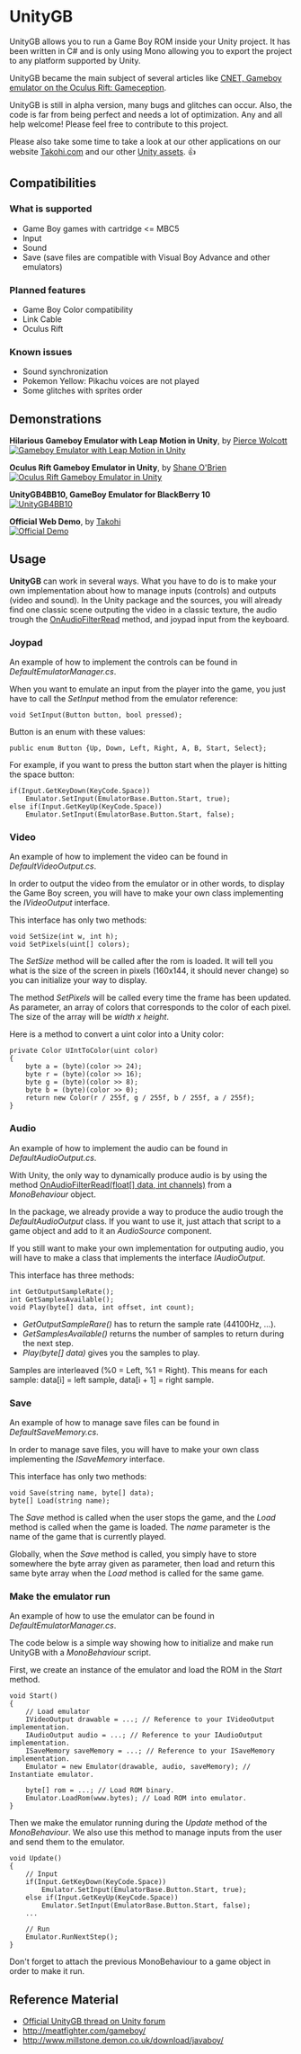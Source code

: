# UnityGB

UnityGB allows you to run a Game Boy ROM inside your Unity project.
It has been written in C# and is only using Mono allowing you to export the project to any platform supported by Unity.

UnityGB became the main subject of several articles like [CNET, Gameboy emulator on the Oculus Rift: Gameception](http://www.cnet.com/news/gameboy-emulator-on-the-oculus-rift-gameception/).

UnityGB is still in alpha version, many bugs and glitches can occur. Also, the code is far from being perfect and needs a lot of optimization. Any and all help welcome! Please feel free to contribute to this project.

Please also take some time to take a look at our other applications on our website [Takohi.com](http://www.takohi.com) and our other [Unity assets](https://www.assetstore.unity3d.com/en/?gclid=CjwKEAjwuoOpBRCSy6yQm66J1g8SJABrXW48qCgi3rfBrvrAQu55uQeS0U3YH51O-Ybf6N1ZDwJVQRoCqBrw_wcB#!/search/page=1/sortby=popularity/query=publisher:4241). :+1:

## Compatibilities

### What is supported

* Game Boy games with cartridge <= MBC5
* Input
* Sound
* Save (save files are compatible with Visual Boy Advance and other emulators)

### Planned features

* Game Boy Color compatibility
* Link Cable
* Oculus Rift

### Known issues

* Sound synchronization
* Pokemon Yellow: Pikachu voices are not played
* Some glitches with sprites order

## Demonstrations

**Hilarious Gameboy Emulator with Leap Motion in Unity**, by [Pierce Wolcott](https://piercewolcott.com/)  
[![Gameboy Emulator with Leap Motion in Unity](https://i.vimeocdn.com/video/514669012_590x332.jpg)](https://vimeo.com/124805471 "Leap Boy")

**Oculus Rift Gameboy Emulator in Unity**, by [Shane O'Brien](http://www.youtube.com/watch?v=wby8pMrYYaM)  
[![Oculus Rift Gameboy Emulator in Unity](http://img.youtube.com/vi/wby8pMrYYaM/0.jpg)](http://www.youtube.com/watch?v=wby8pMrYYaM "Oculus Rift Gameboy Emulator in Unity")

**UnityGB4BB10, GameBoy Emulator for BlackBerry 10**  
[![UnityGB4BB10](http://www.filearchivehaven.com/wp-content/uploads/2014/08/UnityGB4BB-Games-1024x576.png)](http://www.filearchivehaven.com/2014/08/17/proud-to-announce-another-gameboy-emulator-for-blackberry-10-unitygb4bb10/ "UnityGB4BB10")

**Official Web Demo**, by [Takohi](http://www.takohi.com)  
[![Official Demo](https://bitbucket.org/repo/8MjKzK/images/2954418396-unitygb_demo_screenshot_2.png)](http://www.takohi.com/data/unity/unitygb/ "Official Demo")

## Usage
**UnityGB** can work in several ways. What you have to do is to make your own implementation about how to manage inputs (controls) and outputs (video and sound).
In the Unity package and the sources, you will already find one classic scene outputing the video in a classic texture, the audio trough the [OnAudioFilterRead](http://docs.unity3d.com/Documentation/ScriptReference/MonoBehaviour.OnAudioFilterRead.html) method, and joypad input from the keyboard.

### Joypad

An example of how to implement the controls can be found in *DefaultEmulatorManager.cs*.

When you want to emulate an input from the player into the game, you just have to call the *SetInput* method from the emulator reference:
```
void SetInput(Button button, bool pressed);
```
Button is an enum with these values:

```
public enum Button {Up, Down, Left, Right, A, B, Start, Select};
```
For example, if you want to press the button start when the player is hitting the space button:

```
if(Input.GetKeyDown(KeyCode.Space))
    Emulator.SetInput(EmulatorBase.Button.Start, true);
else if(Input.GetKeyUp(KeyCode.Space))
    Emulator.SetInput(EmulatorBase.Button.Start, false);
```

### Video

An example of how to implement the video can be found in *DefaultVideoOutput.cs*.

In order to output the video from the emulator or in other words, to display the Game Boy screen, you will have to make your own class implementing the *IVideoOutput* interface.

This interface has only two methods:

```
void SetSize(int w, int h);
void SetPixels(uint[] colors);

```

The *SetSize* method will be called after the rom is loaded. It will tell you what is the size of the screen in pixels (160x144, it should never change) so you can initialize your way to display.

The method *SetPixels* will be called every time the frame has been updated. As parameter, an array of colors that corresponds to the color of each pixel. The size of the array will be *width x height*.

Here is a method to convert a uint color into a Unity color:

```
private Color UIntToColor(uint color)
{
    byte a = (byte)(color >> 24);
    byte r = (byte)(color >> 16);
    byte g = (byte)(color >> 8);
    byte b = (byte)(color >> 0);
    return new Color(r / 255f, g / 255f, b / 255f, a / 255f);
}
```

### Audio

An example of how to implement the audio can be found in *DefaultAudioOutput.cs*.

With Unity, the only way to dynamically produce audio is by using the method [OnAudioFilterRead(float[] data, int channels)](https://docs.unity3d.com/Documentation/ScriptReference/MonoBehaviour.OnAudioFilterRead.html) from a *MonoBehaviour* object.

In the package, we already provide a way to produce the audio trough the *DefaultAudioOutput* class. If you want to use it, just attach that script to a game object and add to it an *AudioSource* component.

If you still want to make your own implementation for outputing audio, you will have to make a class that implements the interface *IAudioOutput*.

This interface has three methods:
```
int GetOutputSampleRate();
int GetSamplesAvailable();
void Play(byte[] data, int offset, int count);
```

* *GetOutputSampleRare()* has to return the sample rate (44100Hz, ...).
* *GetSamplesAvailable()* returns the number of samples to return during the next step.
* *Play(byte[] data)* gives you the samples to play.

Samples are interleaved (%0 = Left, %1 = Right). This means for each sample: data[i] = left sample, data[i + 1] = right sample.

### Save

An example of how to manage save files can be found in *DefaultSaveMemory.cs*.

In order to manage save files, you will have to make your own class implementing the *ISaveMemory* interface.

This interface has only two methods:

```
void Save(string name, byte[] data);
byte[] Load(string name);
```

The *Save* method is called when the user stops the game, and the *Load* method is called when the game is loaded. The *name* parameter is the name of the game that is currently played.

Globally, when the *Save* method is called, you simply have to store somewhere the byte array given as parameter, then load and return this same byte array when the *Load* method is called for the same game.

### Make the emulator run

An example of how to use the emulator can be found in *DefaultEmulatorManager.cs*.

The code below is a simple way showing how to initialize and make run UnityGB with a *MonoBehaviour* script.

First, we create an instance of the emulator and load the ROM in the *Start* method.

```
void Start()
{
    // Load emulator
    IVideoOutput drawable = ...; // Reference to your IVideoOutput implementation.
    IAudioOutput audio = ...; // Reference to your IAudioOutput implementation.
    ISaveMemory saveMemory = ...; // Reference to your ISaveMemory implementation.
    Emulator = new Emulator(drawable, audio, saveMemory); // Instantiate emulator.

    byte[] rom = ...; // Load ROM binary.
    Emulator.LoadRom(www.bytes); // Load ROM into emulator.
}
```
Then we make the emulator running during the *Update* method of the *MonoBehaviour*. We also use this method to manage inputs from the user and send them to the emulator.

```
void Update()
{
    // Input
    if(Input.GetKeyDown(KeyCode.Space))
        Emulator.SetInput(EmulatorBase.Button.Start, true);
    else if(Input.GetKeyUp(KeyCode.Space))
        Emulator.SetInput(EmulatorBase.Button.Start, false);
    ...

    // Run
    Emulator.RunNextStep();
}
```

Don't forget to attach the previous MonoBehaviour to a game object in order to make it run.

## Reference Material

* [Official UnityGB thread on Unity forum](http://forum.unity3d.com/threads/245974-unityGB-Emulator-Game-Boy-for-Unity-RELEASED)
* http://meatfighter.com/gameboy/
* http://www.millstone.demon.co.uk/download/javaboy/
